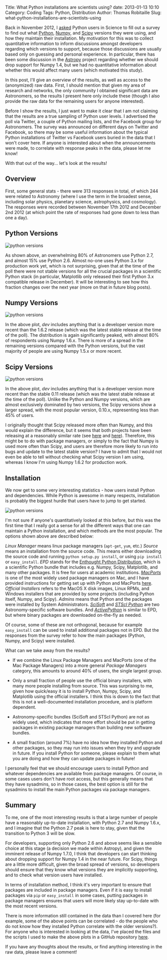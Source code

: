 Title: What Python installations are scientists using?
date: 2013-01-13 10:10
Category: Coding
Tags: Python, Distribution
Author: Thomas Robitaille
Slug: what-python-installations-are-scientists-using

Back in November 2012, I
[asked](https://twitter.com/astrofrog/status/269743084215103488) Python
users in Science to fill out a survey to find out what [Python](http://www.python.org), [Numpy](http://www.numpy.org), and
[Scipy](http://www.scipy.org) versions they were using, and how they maintain their installation. My motivation for this was to collect quantitative
information to inform discussions amongst developers regarding which versions
to support, because those discussions are usually based only on guessing and
personal experience. In particular, there has been some discussion in the
[Astropy](http://www.astropy.org) project regarding whether we should drop
support for Numpy 1.4, but we had no quantitative information about whether
this would affect many users (which motivated this study).

In this post, I'll give an overview of the results, as well as access to the
(anonymized) raw data. First, I should mention that given my area of research
and networks, the only community I obtained significant data are Astronomers,
so the results I present here only include these (though I also provide the
raw data for the remaining users for anyone interested).

<!-- more -->

Before I show the results, I just want to make it clear that I am not claiming
that the results are a true sampling of Python user levels. I advertised the
poll via Twitter, a couple of Python mailing lists, and the Facebook group for
Astronomers. The survey was announced on different days on Twitter and
Facebook, so there may be some useful information about the typical Python
installations of Twitter vs Facebook users buried in the data that I won't
cover here. If anyone is interested about when the announcements were made, to
correlate with response peaks in the data, please let me know!

With that out of the way... let's look at the results!

Overview
--------

First, some general stats - there were 313 responses in total, of which 244
were related to Astronomy (where I use the term in the broadest sense,
including solar physics, planetary science, astrophysics, and cosmology). The
responses were recorded between November 17th 2012 and December 2nd 2012 (at
which point the rate of responses had gone down to less than one a day).

Python Versions
---------------

![python versions]({filename}/images/python_versions.png)

As shown above, an overwhelming 80% of Astronomers use Python 2.7, and almost
15% use Python 2.6. Almost no-one uses Python 3.x for production work yet,
which is not surprising, given that at the time of the poll there were not
stable versions for all the crucial packages in a scientific Python stack (in
particular, Matplotlib only released their first Python 3.x compatible release
in December). It will be interesting to see how this fraction changes over the
next year (more on that in future blog posts).

Numpy Versions
--------------

![python versions]({filename}/images/numpy_versions.png)

In the above plot, *dev* includes anything that is a developer version more
recent than the 1.6.2 release (which was the latest stable release at the time
of the poll). The distribution is again significantly peaked, with almost 80%
of respondents using Numpy 1.6.x. There is more of a spread in the remaining
versions compared with the Python versions, but the vast majority of people
are using Numpy 1.5.x or more recent.

Scipy Versions
--------------

![python versions]({filename}/images/scipy_versions.png)

In the above plot, *dev* includes anything that is a developer version more
recent than the stable 0.11 release (which was the latest stable release at
the time of the poll). Unlike the Python and Numpy versions, which are almost
exclusively dominated by two versions, the Scipy versions show a larger
spread, with the most popular version, 0.10.x, representing less than 45% of
users.

I originally thought that Scipy released more often than Numpy, and this would
explain the difference, but it seems that both projects have been releasing at
a reasonably similar rate (see
[here](http://sourceforge.net/projects/numpy/files/NumPy/) and
[here](http://sourceforge.net/projects/scipy/files/scipy/)). Therefore, this
might be to do with package managers, or simply to the fact that Numpy is used
more often than Scipy, and users are therefore more likely to run into bugs
and update to the latest stable version? I have to admit that I would not even
be able to tell without checking what Scipy version I am using, whereas I know
I'm using Numpy 1.6.2 for production work.

Installation
------------

We now get to some very interesting statistics - how users install Python and
dependencies. While Python is awesome in many respects, installation is
probably the biggest hurdle that users have to jump to get started.

![python versions]({filename}/images/install_methods.png)

I'm not sure if anyone's quantitatively looked at this before, but this was
the first time that I really got a sense for all the different ways that one
can maintain a Python installation, and which methods are the most popular. The options shown above are described below:

*Linux Manager* means linux package managers (``apt-get``, ``yum``, etc.)
*Source* means an installation from the source code. This means either
downloading the source code and running ``python setup.py install``, or using
``pip install`` or ``easy_install``.
*EPD* stands for the
  [Enthought Python Distribution](http://www.enthought.com/products/epd.php),
which is a scientific Python bundle that includes e.g. Numpy, Scipy,
Matplotlib, and many other packages. It is free for users at academic
institutions.
[*MacPorts*](http://www.macports.org) is one of the most widely used package
managers on Mac, and I have provided instructions for getting set up with
Python and MacPorts [here](http://astrofrog.github.com/macports-python/).
*Official Installers* refers to the MacOS X disk images, Linux RPMs, and
Windows installers that are provided by some projects (including Python
itself, Numpy, and Scipy).
*Admins* means that Python and the packages were installed by System Administrators.
[*SciSoft*](http://www.eso.org/sci/software/scisoft/) and [*STScI Python*](http://www.stsci.edu/institute/software_hardware/pyraf/stsci_python/current/stsci-python-download) are two Astronomy-specific software bundles.
And [*ActivePython*](http://www.activestate.com/activepython) is similar to
EPD, but where binary packages are downloaded on-the-fly as needed.

Of course, some of these are not orthogonal, because for example
``easy_install`` can be used to install additional packages not in EPD. But
the responses from the survey refer to how the main packages (Python, Numpy,
and Scipy) were installed.

What can we take away from the results?

* If we combine the Linux Package Managers and MacPorts (one of the Mac
  Package Managers) into a more general *Package Managers* category, this
  amounts to around 40% of users, the single largest group.

* Only a small fraction of people use the official binary installers, with
  many more people installing from source. This was surprising to me, given
  how quick/easy it is to install Python, Numpy, Scipy, and Matplotlib using
  the official installers. I think this is down to the fact that this is not a
  well-documented installation procedure, and is platform dependent.

* Astronomy-specific bundles (SciSoft and STScI Python) are not as widely
  used, which indicates that more effort should be put in getting packages in
  existing package managers than building new software bundles.

* A small fraction (around 7%) have no idea how they installed Python and
  other packages, so they may run into issues when they try and upgrade in
  future. If you install Python for someone, please explain to them what you
  are doing and how they can update packages in future!
  
I personally feel that we should encourage users to install Python and
whatever dependencies are available from package managers. Of course, in some
cases users don't have root access, but this generally means that they have
sysadmins, so in those cases, the best option is still for the sysadmins to
install the main Python packages via package managers.

Summary
-------

To me, one of the most interesting results is that a large number of people
have a reasonably up-to-date installation, with Python 2.7 and Numpy 1.6.x,
and I imagine that the Python 2.7 peak is here to stay, given that the
transition to Python 3 will be slow.

For developers, supporting only Python 2.6 and above seems like a sensible
choice at this stage (a decision we made within Astropy), and given the
imminent release of Numpy 1.7.0, I think that developers can start thinking
about dropping support for Numpy 1.4 in the near future. For Scipy, things are
a little more difficult, given the broad spread of versions, so developers
should ensure that they know what versions they are implicitly supporting, and
to check what version users have installed.

In terms of installation method, I think it's very important to ensure that
packages are included in package managers. Even if it is easy to install
packages via ``pip`` or ``easy_install`` in some cases, putting packages in
package managers ensures that users will more likely stay up-to-date with the
most recent versions.

There is more information still contained in the data than I covered here (for
example, some of the above points can be correlated - do the people who do not
know how they installed Python correlate with the older versions?). For anyone
who is interested in looking at the data, I've placed the files and the
scripts I used to make the above plots in a GitHub repository
[here](https://github.com/astrofrog/python-versions-survey).

If you have any thoughts about the results, or find anything interesting in
the raw data, please leave a comment!


